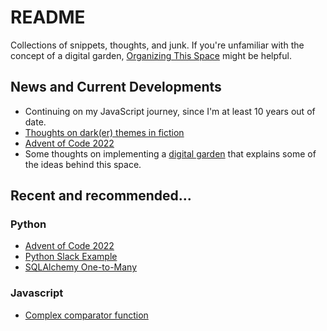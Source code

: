 # README

Collections of snippets, thoughts, and junk. If you're unfamiliar with the concept of a digital garden, [Organizing This Space](Digital_Garden_Thoughts/dg3_organizaing_this_space.md) might be helpful. 

## News and Current Developments

* Continuing on my JavaScript journey, since I'm at least 10 years out of date. 
* [Thoughts on dark(er) themes in fiction](Overthinking_Media/supergiant_nona_lee.md)
* [Advent of Code 2022](Python/advent_of_code_2022.md)
* Some thoughts on implementing a [digital garden](Digital_Garden_Thoughts/dg1-digita-garden-notes.md) that explains some of the ideas behind this space. 



## Recent and recommended...

### Python

* [Advent of Code 2022](Python/advent_of_code_2022.md)
* [Python Slack Example](Python/slack-api.md)
* [SQLAlchemy One-to-Many](Python/sqlalchemy-one-to-many.md)

### Javascript

* [Complex comparator function](Javascript/comparator_functions.md)

